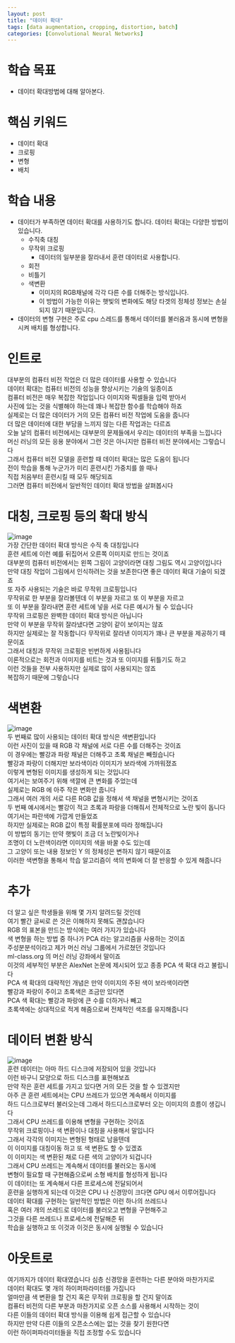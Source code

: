 ```yaml
---
layout: post
title: "데이터 확대"
tags: [data augmentation, cropping, distortion, batch]
categories: [Convolutional Neural Networks]
---
```


# 학습 목표
- 데이터 확대방법에 대해 알아본다.

# 핵심 키워드
- 데이터 확대
- 크로핑
- 변형
- 배치

# 학습 내용
- 데이터가 부족하면 데이터 확대를 사용하기도 합니다. 데이터 확대는 다양한 방법이 있습니다.
  - 수직축 대칭
  - 무작위 크로핑
    - 데이터의 일부분을 잘라내서 훈련 데이터로 사용합니다.
  - 회전
  - 비틀기
  - 색변환
    - 이미지의 RGB채널에 각각 다른 수를 더해주는 방식입니다.
    - 이 방법이 가능한 이유는 햇빛의 변화에도 해당 타겟의 정체성 정보는 손실되지 않기 때문입니다.
- 데이터의 변형 구현은 주로 cpu 스레드를 통해서 데이터를 불러옴과 동시에 변형을 시켜 배치를 형성합니다.

# 인트로
대부분의 컴퓨터 비전 작업은 더 많은 데이터를 사용할 수 있습니다           
데이터 확대는 컴퓨터 비전의 성능을 향상시키는 기술의 일종이죠           
컴퓨터 비전은 매우 복잡한 작업입니다 이미지와 픽셀들을 입력 받아서           
사진에 있는 것을 식별해야 하는데 꽤나 복잡한 함수를 학습해야 하죠           
실제로는 더 많은 데이터가 거의 모든  컴퓨터 비전 작업에 도움을 줍니다           
더 많은 데이터에 대한 부담을 느끼지 않는 다른 작업과는 다르죠           
오늘 날의 컴퓨터 비전에서는 대부분의 문제들에서 우리는 데이터의 부족을 느낍니다           
머신 러닝의 모든 응용 분야에서 그런 것은 아니지만 컴퓨터 비전 분야에서는 그렇습니다           
그래서 컴퓨터 비전 모델을 훈련할 때 데이터 확대는 많은 도움이 됩니다           
전이 학습을 통해 누군가가 미리 훈련시킨 가중치를 쓸 때나           
직접 처음부터 훈련시킬 때 모두 해당되죠           
그러면 컴퓨터 비전에서 일반적인 데이터 확대 방법을 살펴봅시다           

# 대칭, 크로핑 등의 확대 방식
![image](https://user-images.githubusercontent.com/50114210/71525302-71969480-2914-11ea-9b0a-7a66545a5575.png)                   
가장 간단한 데이터 확대 방식은 수직 축 대칭입니다           
훈련 세트에 이런 예를 뒤집어서 오른쪽 이미지로 만드는 것이죠           
대부분의 컴퓨터 비전에서는 왼쪽 그림이 고양이라면 대칭 그림도 역시 고양이입니다           
만약 대칭 작업이 그림에서 인식하려는 것을 보존한다면 좋은 데이터 확대 기술이 되겠죠           
또 자주 사용되는 기술은 바로 무작위 크로핑입니다           
무작위로 한 부분을 잘라볼텐데 이 부분을 자르고 또 이 부분을 자르고           
또 이 부분을 잘라내면 훈련 세트에 넣을 서로 다른 예시가 될 수 있습니다           
무작위 크로핑은 완벽한 데이터 확대 방식은 아닙니다           
만약 이 부분을 무작위 잘라냈다면 고양이 같이 보이지는 않죠           
하지만 실제로는 잘 작동합니다 무작위로 잘라낸 이미지가 꽤나 큰 부분을 제공하기 때문이죠           
그래서 대칭과 무작위 크로핑은 빈번하게 사용됩니다           
이론적으로는 회전과 이미지를 비트는 것과 또 이미지를 뒤틀기도 하고           
이런 것들을 전부 사용하지만 실제로 많이 사용되지는 않죠           
복잡하기 때문에 그렇습니다           

# 색변환
![image](https://user-images.githubusercontent.com/50114210/71525314-79563900-2914-11ea-9eae-6c39a0274e0d.png)                
두 번째로 많이 사용되는 데이터 확대 방식은 색변환입니다         
이런 사진이 있을 때 RGB 각 채널에 서로 다른 수를 더해주는 것이죠         
이 경우에는 빨강과 파랑 채널은 더해주고 초록 채널은 빼줬습니다         
빨강과 파랑이 더해지만 보라색이라 이미지가 보라색에 가까워졌죠         
이렇게 변형된 이미지를 생성하게 되는 것입니다         
여기서는 보여주기 위해 색깔에 큰 변화를 주었는데          
실제로는 RGB 에 아주 작은 변화만 줍니다         
그래서 여러 개의 서로 다른 RGB 값을 정해서 색 채널을 변형시키는 것이죠         
두 번째 예시에서는 빨강이 적고 초록과 파랑을 더해줘서 전체적으로 노란 빛이 돕니다         
여기서는 파란색에 가깝게 만들었죠         
하지만 실제로는 RGB 값이 특정 확률분포에 따라 정해집니다         
이 방법의 동기는 만약 햇빛이 조금 더 노란빛이거나          
조명이 더 노란색이라면 이미지의 색을 바꿀 수도 있는데          
그 고양이 또는 내용 정보인 Y 의 정체성은 변하지 않기 때문이죠         
이러한 색변형을 통해서 학습 알고리즘이 색의 변화에 더 잘 반응할 수 있게 해줍니다         

# 추가
더 알고 싶은 학생들을 위해 몇 가지 알려드릴 것인데         
여기 빨간 글씨로 쓴 것은 이해하지 못해도 괜찮습니다         
RGB 의 표본을 만드는 방식에는 여러 가지가 있습니다         
색 변형을 하는 방법 중 하나가 PCA 라는 알고리즘을 사용하는 것이죠         
주성분분석이라고 제가 머신 러닝 그룹에서 가르쳤던 것입니다         
ml-class.org 의 머신 러닝 강좌에서 말이죠         
이것의 세부적인 부분은 AlexNet 논문에 제시되어 있고 종종 PCA 색 확대 라고 불립니다         
PCA 색 확대의 대략적인 개념은 만약 이미지의 주된 색이 보라색이라면          
빨강과 파랑이 주이고 초록색은 조금만 있다면          
PCA 색 확대는 빨강과 파랑에 큰 수를 더하거나 빼고         
초록색에는 상대적으로 적게 해줌으로써 전체적인 색조를 유지해줍니다         

# 데이터 변환 방식
![image](https://user-images.githubusercontent.com/50114210/71525336-83783780-2914-11ea-9b20-537a7a4a270d.png)                        
훈련 데이터는 아마 하드 디스크에 저장되어 있을 것입니다                
이런 바구니 모양으로 하드 디스크를 표현해보죠                
만약 작은 훈련 세트를 가지고 있다면 거의 모든 것을 할 수 있겠지만                
아주 큰 훈련 세트에서는 CPU 쓰레드가 있으면 계속해서 이미지를                
하드 디스크로부터 불러오는데 그래서 하드디스크로부터 오는 이미지의 흐름이 생깁니다                
그래서 CPU 쓰레드를 이용해 변형을 구현하는 것이죠                
무작위 크로핑이나 색 변환이나 대칭을 사용해서 말입니다                
그래서 각각의 이미지는 변형된 형태로 남을텐데                 
이 이미지를 대칭이동 하고 또 색 변환도 할 수 있겠죠                
이 이미지는 색 변환된 채로 다른 색의 고양이가 되겁니다                
그래서 CPU 쓰레드는 계속해서 데이터를 불러오는 동시에                
변형이 필요할 때 구현해줌으로써 소형 배치를 형성하게 됩니다                
이 데이터는 또 계속해서 다른 프로세스에 전달되어서                
훈련을 실행하게 되는데 이것은 CPU 나 신경망이 크다면 GPU 에서 이루어집니다                
데이터 확대를 구현하는 일반적인 방법은 이런 하나의 쓰레드나                
혹은 여러 개의 쓰레드로 데이터를 불러오고 변형을 구현해주고                
그것을 다른 쓰레드나 프로세스에 전달해준 뒤                
학습을 실행하고 또 이것과 이것은 동시에 실행될 수 있습니다                

# 아웃트로
여기까지가 데이터 확대였습니다 심층 신경망을 훈련하는 다른 분야와 마찬가지로                
데이터 확대도 몇 개의 하이퍼파라미터를 가집니다                
얼마만큼 색 변환을 할 건지 혹은 무작위 크로핑을 할 건지 말이죠                
컴퓨터 비전의 다른 부분과 마찬가지로 오픈 소스를 사용해서 시작하는 것이                
다른 이들의 데이터 확대 방식을 이용해 쉽게 접근할 수 있습니다                
하지만 만약 다른 이들의 오픈소스에는 없는 것을 찾기 원한다면                
이런 하이퍼파라미터들을 직접 조정할 수도 있습니다                
